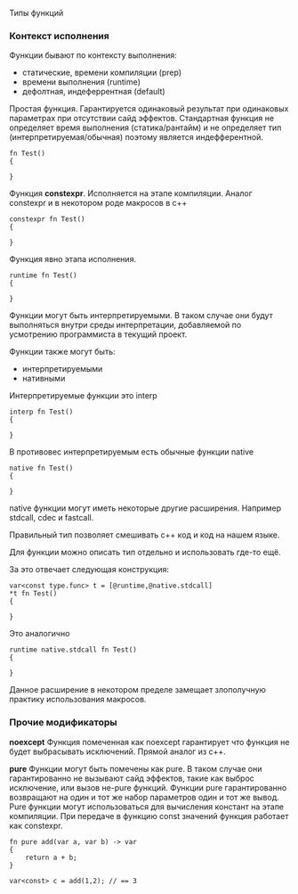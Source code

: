 Типы функций

### Контекст исполнения

Функции бывают по контексту выполнения:

- статические, времени компиляции (prep)
- времени выполнения (runtime)
- дефолтная, индеферрентная (default)

Простая функция. Гарантируется одинаковый результат при одинаковых параметрах при отсутствии сайд эффектов. Стандартная функция не определяет время выполнения (статика/рантайм) и не определяет тип (интерпретируемая/обычная) поэтому является индефферентной.

```
fn Test()
{

}
```

Функция **constexpr**. Исполняется на этапе компиляции. Аналог constexpr и в некотором роде макросов в с++

```
constexpr fn Test()
{

}
```

Функция явно этапа исполнения.

```
runtime fn Test()
{

}
```

Функции могут быть интерпретируемыми. В таком случае они будут выполняться внутри среды интерпретации, добавляемой по усмотрению программиста в текущий проект.

Функции также могут быть:

- интерпретируемыми
- нативными

Интерпретируемые функции это interp

```
interp fn Test()
{

}
```

В противовес интерпретируемым есть обычные функции native

```
native fn Test()
{

}
```

native функции могут иметь некоторые другие расширения. Например stdcall, cdec и fastcall.

Правильный тип позволяет смешивать c++ код и код на нашем языке.

Для функции можно описать тип отдельно и использовать где-то ещё.

За это отвечает следующая конструкция:

```
var<const type.func> t = [@runtime,@native.stdcall]
*t fn Test()
{

}
```

Это аналогично

```
runtime native.stdcall fn Test()
{

}
```

Данное расширение в некотором пределе замещает злополучную практику использования макросов.



### Прочие модификаторы

**noexcept**
Функция помеченная как noexcept гарантирует что функция не будет выбрасывать исключений. Прямой аналог из c++.

**pure**
Функции могут быть помечены как pure. В таком случае они гарантированно не вызывают сайд эффектов, такие как выброс исключение, или вызов не-pure функций.
Функции pure гарантированно возвращают на один и тот же набор параметров один и тот же вывод.
Pure функции могут использоваться для вычисления констант на этапе компиляции. При передаче в функцию const значений функция работает как constexpr.
```
fn pure add(var a, var b) -> var
{
    return a + b;
}

var<const> c = add(1,2); // == 3
```

